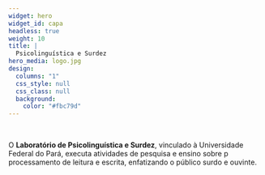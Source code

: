 ```yaml
---
widget: hero
widget_id: capa
headless: true
weight: 10
title: |
  Psicolinguística e Surdez
hero_media: logo.jpg
design:
  columns: "1"
  css_style: null
  css_class: null
  background:
    color: "#fbc79d"
---
```


<br>

O **Laboratório de Psicolinguística e Surdez**, vinculado à Universidade Federal do Pará, executa atividades de pesquisa e ensino sobre p processamento de leitura e escrita, enfatizando o público surdo e ouvinte.

